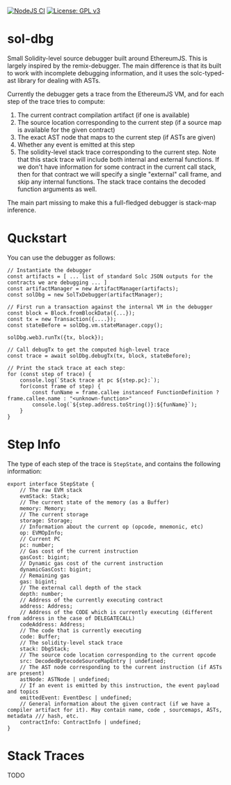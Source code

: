 [![NodeJS CI](https://github.com/ConsenSys/sol-dbg/actions/workflows/node.js.yml/badge.svg)](https://github.com/ConsenSys/sol-dbg/actions/workflows/node.js.yml)
[![License: GPL v3](https://img.shields.io/badge/License-GPLv3-blue.svg)](https://www.gnu.org/licenses/gpl-3.0)

# sol-dbg

Small Solidity-level source debugger built around EthereumJS. This is largely inspired by the remix-debugger. The main difference is that its built to work with incomplete debugging information, and it uses the solc-typed-ast library for dealing with ASTs.

Currently the debugger gets a trace from the EthereumJS VM, and for each step of the trace tries to compute:

1. The current contract compilation artifact (if one is available)
2. The source location corresponding to the current step (if a source map is available for the given contract)
3. The exact AST node that maps to the current step (if ASTs are given)
4. Whether any event is emitted at this step
5. The solidity-level stack trace corresponding to the current step. Note that this stack trace will include both internal and external functions. If we don't have information for some contract in the current call stack, then for that contract we will specify a single "external" call frame, and skip any internal functions. The stack trace contains the decoded function arguments as well.

The main part missing to make this a full-fledged debugger is stack-map inference.

# Quckstart

You can use the debugger as follows:

```
// Instantiate the debugger
const artifacts = [ ... list of standard Solc JSON outputs for the contracts we are debugging ... ]
const artifactManager = new ArtifactManager(artifacts);
const solDbg = new SolTxDebugger(artifactManager);

// First run a transaction against the internal VM in the debugger
const block = Block.fromBlockData({...});
const tx = new Transaction({....});
const stateBefore = solDbg.vm.stateManager.copy();

solDbg.web3.runTx({tx, block});

// Call debugTx to get the computed high-level trace
const trace = await solDbg.debugTx(tx, block, stateBefore);

// Print the stack trace at each step:
for (const step of trace) {
    console.log(`Stack trace at pc ${step.pc}:`);
    for(const frame of step) {
        const funName = frame.callee instanceof FunctionDefinition ? frame.callee.name : "<unknown-function>"
        console.log(`${step.address.toString()}:${funName}`);
    }
}
```

# Step Info

The type of each step of the trace is `StepState`, and contains the following information:

```
export interface StepState {
    // The raw EVM stack
    evmStack: Stack;
    // The current state of the memory (as a Buffer)
    memory: Memory;
    // The current storage
    storage: Storage;
    // Information about the current op (opcode, mnemonic, etc)
    op: EVMOpInfo;
    // Current PC
    pc: number;
    // Gas cost of the current instruction
    gasCost: bigint;
    // Dynamic gas cost of the current instruction
    dynamicGasCost: bigint;
    // Remaining gas
    gas: bigint;
    // The external call depth of the stack
    depth: number;
    // Address of the currently executing contract
    address: Address;
    // Address of the CODE which is currently executing (different from address in the case of DELEGATECALL)
    codeAddress: Address;
    // The code that is currently executing
    code: Buffer;
    // The solidity-level stack trace
    stack: DbgStack;
    // The source code location corresponding to the current opcode
    src: DecodedBytecodeSourceMapEntry | undefined;
    // The AST node corresponding to the current instruction (if ASTs are present)
    astNode: ASTNode | undefined;
    // If an event is emitted by this instruction, the event payload and topics
    emittedEvent: EventDesc | undefined;
    // General information about the given contract (if we have a compiler artifact for it). May contain name, code , sourcemaps, ASTs, metadata /// hash, etc.
    contractInfo: ContractInfo | undefined;
}
```

# Stack Traces

TODO